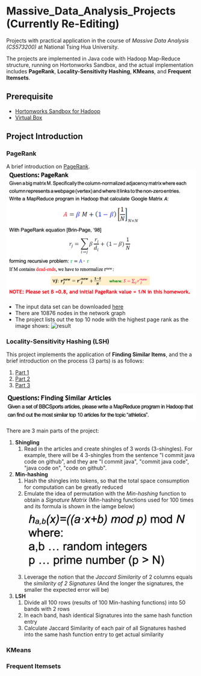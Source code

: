 # Massive_Data_Analysis_Projects (Currently Re-Editing)
Projects with practical application in the course of *Massive Data Analysis (CS573200)* at National Tsing Hua University.

The projects are implemented in Java code with Hadoop Map-Reduce structure, running on Hortonworks Sandbox, and the actual implementation includes **PageRank**, **Locality-Sensitivity Hashing**, **KMeans**, and **Frequent Itemsets**.

## Prerequisite
* [Hortonworks Sandbox for Hadoop](https://www.cloudera.com/downloads/hortonworks-sandbox.html)
* [Virtual Box](https://www.virtualbox.org/)

## Project Introduction
### PageRank
A brief introduction on [PageRank](https://www.youtube.com/watch?v=TSGQ4F1E6H8).
![PageRank formula](https://github.com/YungChengHsu/Massive_Data_Analysis_Projects/blob/main/PageRank/Project_description.png)

* The input data set can be downloaded [here](https://snap.stanford.edu/data/p2p-Gnutella04.html)
* There are 10876 nodes in the network graph
* The project lists out the top 10 node with the highest page rank as the image shows:
  ![result]()
  
 ### Locality-Sensitivity Hashing (LSH)
 This project implements the application of **Finding Similar Items**, and the a brief introduction on the process (3 parts) is as follows:
 1. [Part 1](https://www.youtube.com/watch?v=c6xK9WgRFhI)
 2. [Part 2](https://www.youtube.com/watch?v=96WOGPUgMfw)
 3. [Part 3](https://www.youtube.com/watch?v=_1D35bN95Go)
 
 ![project intro](https://github.com/YungChengHsu/Massive_Data_Analysis_Projects/blob/main/Locality-Sensitive_Hashing/Project_description.png)
 
 There are 3 main parts of the project:
 1. **Shingling**
    1. Read in the articles and create shingles of 3 words (3-shingles).   For example, there will be 4 3-shingles from the sentence "I commit java code on github", and they are "I commit java", "commit java code", "java code on", "code on github".
 2. **Min-hashing**
    1. Hash the shingles into tokens, so that the total space consumption for computation can be greatly reduced
    2. Emulate the idea of permutation with the *Min-hashing* function to obtain a *Signature Matrix* (Min-hashing functions used for 100 times and its formula is shown in the iamge below)
    ![min-hashing function formula](https://github.com/YungChengHsu/Massive_Data_Analysis_Projects/blob/main/Locality-Sensitive_Hashing/min-hashing_function_formula.png)
    3. Leverage the notion that the *Jaccard Similarity* of 2 columns equals the *similarity of 2 Signatures* (And the longer the signatures, the smaller the expected error will be)
 3. **LSH**
    1. Divide all 100 rows (results of 100 Min-hashing functions) into 50 bands with 2 rows
    2. In each band, hash identical Signatures into the same hash function entry
    3. Calculate Jaccard Similarity of each pair of all Signatures hashed into the same hash function entry to get actual similarity
    
 ### KMeans
 
 ### Frequent Itemsets
